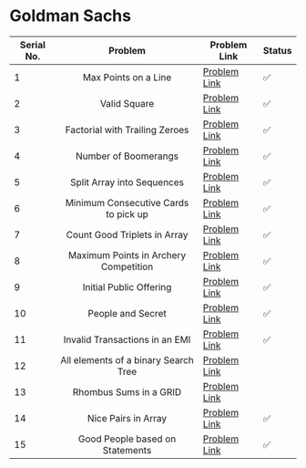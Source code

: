 # Goldman Sachs

| Serial No. | Problem | Problem Link | Status |
| ---------- |:-------:| ------------ | ------ |
| 1 | Max Points on a Line | [Problem Link](https://leetcode.com/problems/max-points-on-a-line/) | ✅ |
| 2 | Valid Square | [Problem Link](https://leetcode.com/problems/valid-square/) | ✅ |
| 3 | Factorial with Trailing Zeroes | [Problem Link](https://leetcode.com/problems/factorial-trailing-zeroes/) | ✅ |
| 4 | Number of Boomerangs | [Problem Link](https://leetcode.com/problems/number-of-boomerangs/) | ✅ |
| 5 | Split Array into Sequences | [Problem Link](https://leetcode.com/problems/split-array-into-consecutive-subsequences/) | ✅ |
| 6 | Minimum Consecutive Cards to pick up | [Problem Link](https://leetcode.com/problems/minimum-consecutive-cards-to-pick-up/) | ✅ |
| 7 | Count Good Triplets in Array | [Problem Link](https://leetcode.com/problems/count-good-triplets-in-an-array/) | ✅ |
| 8 | Maximum Points in Archery Competition | [Problem Link](https://leetcode.com/problems/maximum-points-in-an-archery-competition/) | ✅ |
| 9 | Initial Public Offering | [Problem Link](https://leetcode.com/problems/ipo/) | ✅ |
| 10 | People and Secret | [Problem Link](https://leetcode.com/problems/number-of-people-aware-of-a-secret/) | ✅ |
| 11 | Invalid Transactions in an EMI | [Problem Link](https://leetcode.com/problems/invalid-transactions/) | ✅ |
| 12 | All elements of a binary Search Tree | [Problem Link](https://leetcode.com/problems/all-elements-in-two-binary-search-trees/) |   |
| 13 | Rhombus Sums in a GRID | [Problem Link](https://leetcode.com/problems/get-biggest-three-rhombus-sums-in-a-grid/) |   |
| 14 | Nice Pairs in Array | [Problem Link](https://leetcode.com/problems/count-nice-pairs-in-an-array/) | ✅ |
| 15 | Good People based on Statements | [Problem Link](https://leetcode.com/problems/maximum-good-people-based-on-statements/) | ✅ |



